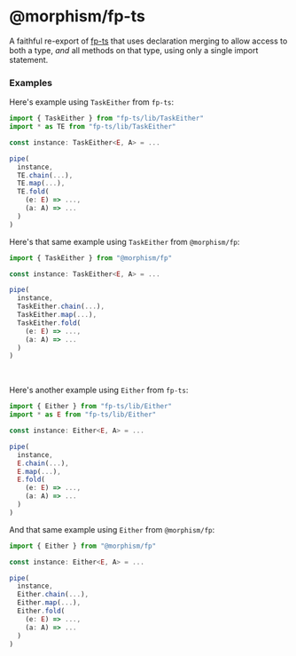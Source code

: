 # @morphism/fp-ts

A faithful re-export of [fp-ts](https://github.com/gcanti/fp-ts) that uses declaration merging to
allow access to both a type, _and_ all methods on that type,
using only a single import statement.


### Examples

Here's example using `TaskEither` from `fp-ts`:
```typescript
import { TaskEither } from "fp-ts/lib/TaskEither"
import * as TE from "fp-ts/lib/TaskEither"

const instance: TaskEither<E, A> = ...

pipe(
  instance,
  TE.chain(...),
  TE.map(...),
  TE.fold(
    (e: E) => ...,
    (a: A) => ...
  )
)
```

Here's that same example using `TaskEither` from `@morphism/fp`:
```typescript
import { TaskEither } from "@morphism/fp"

const instance: TaskEither<E, A> = ...

pipe(
  instance,
  TaskEither.chain(...),
  TaskEither.map(...),
  TaskEither.fold(
    (e: E) => ...,
    (a: A) => ...
  )
)
```

<br/>

Here's another example using `Either` from `fp-ts`:
```typescript
import { Either } from "fp-ts/lib/Either"
import * as E from "fp-ts/lib/Either"

const instance: Either<E, A> = ...

pipe(
  instance,
  E.chain(...),
  E.map(...),
  E.fold(
    (e: E) => ...,
    (a: A) => ...
  )
)
```

And that same example using `Either` from `@morphism/fp`:

```typescript
import { Either } from "@morphism/fp"

const instance: Either<E, A> = ...

pipe(
  instance,
  Either.chain(...),
  Either.map(...),
  Either.fold(
    (e: E) => ...,
    (a: A) => ...
  )
)
```
